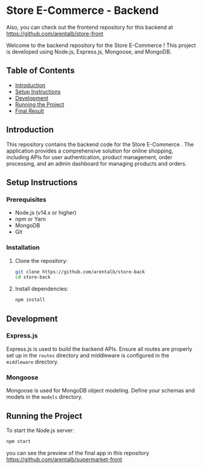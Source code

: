 # Store E-Commerce  - Backend
Also, you can check out the frontend repository for this backend at https://github.com/arentalb/store-front

Welcome to the backend repository for the Store E-Commerce ! This project is developed using Node.js, Express.js, Mongoose, and MongoDB.

## Table of Contents

- [Introduction](#introduction)
- [Setup Instructions](#setup-instructions)
- [Development](#development)
- [Running the Project](#running-the-project)
- [Final Result](#final-result)

## Introduction

This repository contains the backend code for the Store E-Commerce . The application provides a comprehensive solution for online shopping, including APIs for user authentication, product management, order processing, and an admin dashboard for managing products and orders.

## Setup Instructions

### Prerequisites

- Node.js (v14.x or higher)
- npm or Yarn
- MongoDB
- Git

### Installation

1. Clone the repository:
    ```bash
    git clone https://github.com/arentalb/store-back
    cd store-back
    ```
2. Install dependencies:
    ```bash
    npm install
    ```

## Development

### Express.js

Express.js is used to build the backend APIs. Ensure all routes are properly set up in the `routes` directory and middleware is configured in the `middleware` directory.

### Mongoose

Mongoose is used for MongoDB object modeling. Define your schemas and models in the `models` directory.

## Running the Project

To start the Node.js server:

```bash
npm start
```

you can see the preview of the final app in this repository https://github.com/arentalb/supermarket-front
